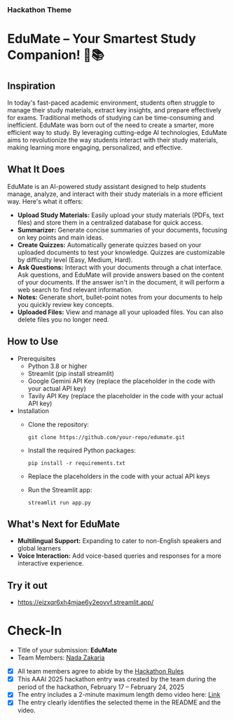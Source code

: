 ### Hackathon Theme
# EduMate – Your Smartest Study Companion! 🚀📚

## Inspiration
In today's fast-paced academic environment, students often struggle to manage their study materials, extract key insights, and prepare effectively for exams. Traditional methods of studying can be time-consuming and inefficient. EduMate was born out of the need to create a smarter, more efficient way to study. By leveraging cutting-edge AI technologies, EduMate aims to revolutionize the way students interact with their study materials, making learning more engaging, personalized, and effective.
## What It Does
EduMate is an AI-powered study assistant designed to help students manage, analyze, and interact with their study materials in a more efficient way. Here's what it offers:
- **Upload Study Materials:** Easily upload your study materials (PDFs, text files) and store them in a centralized database for quick access.
- **Summarizer:** Generate concise summaries of your documents, focusing on key points and main ideas.
- **Create Quizzes:** Automatically generate quizzes based on your uploaded documents to test your knowledge. Quizzes are customizable by difficulty level (Easy, Medium, Hard).
- **Ask Questions:** Interact with your documents through a chat interface. Ask questions, and EduMate will provide answers based on the content of your documents. If the answer isn't in the document, it will perform a web search to find relevant information.
- **Notes:** Generate short, bullet-point notes from your documents to help you quickly review key concepts.
- **Uploaded Files:** View and manage all your uploaded files. You can also delete files you no longer need.
## How to Use
- Prerequisites
  - Python 3.8 or higher
  - Streamlit (pip install streamlit)
  - Google Gemini API Key (replace the placeholder in the code with your actual API key)
  - Tavily API Key (replace the placeholder in the code with your actual API key)
- Installation
  - Clone the repository:
    
    `git clone https://github.com/your-repo/edumate.git`
  - Install the required Python packages:

     `pip install -r requirements.txt`
  - Replace the placeholders in the code with your actual API keys
  - Run the Streamlit app:

     `streamlit run app.py`
## What's Next for EduMate
-  **Multilingual Support:** Expanding to cater to non-English speakers and global learners
-  **Voice Interaction:** Add voice-based queries and responses for a more interactive experience.
## Try it out
- https://eizxqr6xh4mjae6y2eovvf.streamlit.app/
# Check-In

- Title of your submission: **EduMate**
- Team Members: [Nada Zakaria](mailto:nz39087@gmail.com)
- [x] All team members agree to abide by the [Hackathon Rules](https://aaai.org/conference/aaai/aaai-25/hackathon/)
- [x] This AAAI 2025 hackathon entry was created by the team during the period of the hackathon, February 17 – February 24, 2025
- [x] The entry includes a 2-minute maximum length demo video here: [Link](https://youtu.be/8iWUtmYiwPk)
- [x] The entry clearly identifies the selected theme in the README and the video.
